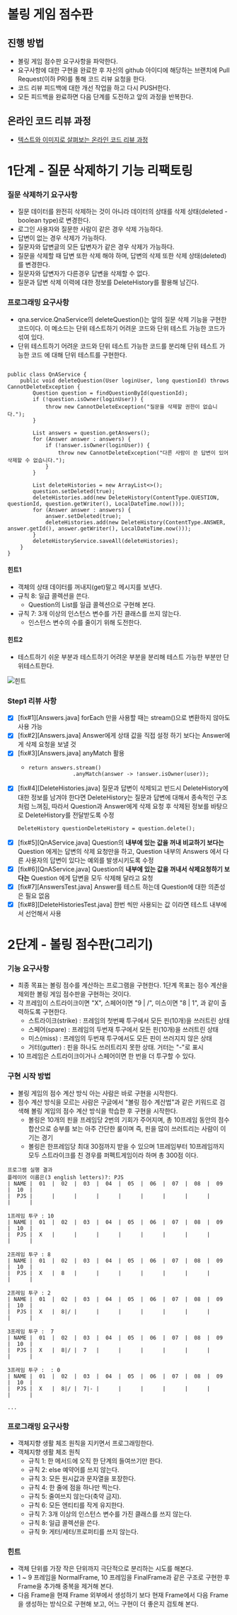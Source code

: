 # 볼링 게임 점수판
## 진행 방법
* 볼링 게임 점수판 요구사항을 파악한다.
* 요구사항에 대한 구현을 완료한 후 자신의 github 아이디에 해당하는 브랜치에 Pull Request(이하 PR)를 통해 코드 리뷰 요청을 한다.
* 코드 리뷰 피드백에 대한 개선 작업을 하고 다시 PUSH한다.
* 모든 피드백을 완료하면 다음 단계를 도전하고 앞의 과정을 반복한다.

## 온라인 코드 리뷰 과정
* [텍스트와 이미지로 살펴보는 온라인 코드 리뷰 과정](https://github.com/next-step/nextstep-docs/tree/master/codereview)

# 1단계 - 질문 삭제하기 기능 리팩토링
### 질문 삭제하기 요구사항
* 질문 데이터를 완전히 삭제하는 것이 아니라 데이터의 상태를 삭제 상태(deleted - boolean type)로 변경한다.
* 로그인 사용자와 질문한 사람이 같은 경우 삭제 가능하다.
* 답변이 없는 경우 삭제가 가능하다.
* 질문자와 답변글의 모든 답변자가 같은 경우 삭제가 가능하다.
* 질문을 삭제할 때 답변 또한 삭제 해야 하며, 답변의 삭제 또한 삭제 상태(deleted)를 변경한다.
* 질문자와 답변자가 다른경우 답변을 삭제할 수 없다.
* 질문과 답변 삭제 이력에 대한 정보를 DeleteHistory를 활용해 남긴다.

### 프로그래밍 요구사항
* qna.service.QnaService의 deleteQuestion()는 앞의 질문 삭제 기능을 구현한 코드이다. 이 메소드는 단위 테스트하기 어려운 코드와 단위 테스트 가능한 코드가 섞여 있다.
* 단위 테스트하기 어려운 코드와 단위 테스트 가능한 코드를 분리해 단위 테스트 가능한 코드 에 대해 단위 테스트를 구현한다.
<pre><code>
public class QnAService {
    public void deleteQuestion(User loginUser, long questionId) throws CannotDeleteException {
        Question question = findQuestionById(questionId);
        if (!question.isOwner(loginUser)) {
            throw new CannotDeleteException("질문을 삭제할 권한이 없습니다.");
        }

        List<Answer> answers = question.getAnswers();
        for (Answer answer : answers) {
            if (!answer.isOwner(loginUser)) {
                throw new CannotDeleteException("다른 사람이 쓴 답변이 있어 삭제할 수 없습니다.");
            }
        }

        List<DeleteHistory> deleteHistories = new ArrayList<>();
        question.setDeleted(true);
        deleteHistories.add(new DeleteHistory(ContentType.QUESTION, questionId, question.getWriter(), LocalDateTime.now()));
        for (Answer answer : answers) {
            answer.setDeleted(true);
            deleteHistories.add(new DeleteHistory(ContentType.ANSWER, answer.getId(), answer.getWriter(), LocalDateTime.now()));
        }
        deleteHistoryService.saveAll(deleteHistories);
    }
}
</code></pre>
#### 힌트1
* 객체의 상태 데이터를 꺼내지(get)말고 메시지를 보낸다.
* 규칙 8: 일급 콜렉션을 쓴다.
    * Question의 List를 일급 콜렉션으로 구현해 본다.
* 규칙 7: 3개 이상의 인스턴스 변수를 가진 클래스를 쓰지 않는다.
    * 인스턴스 변수의 수를 줄이기 위해 도전한다.
#### 힌트2
* 테스트하기 쉬운 부분과 테스트하기 어려운 부분을 분리해 테스트 가능한 부분만 단위테스트한다.

![힌트](https://nextstep-storage.s3.ap-northeast-2.amazonaws.com/2020-04-08T11%3A45%3A40.213legacy_refactoring_3.png)

### Step1 리뷰 사항
* [x] [fix#1][Answers.java] forEach 만을 사용할 때는 stream()으로 변환하지 않아도 사용 가능
* [x] [fix#2][Answers.java] Answer에게 상태 값을 직접 설정 하기 보다는 Answer에게 삭제 요청을 보낼 것
* [x] [fix#3][Answers.java] anyMatch 활용
    * <pre><code>return answers.stream()
                    .anyMatch(answer -> !answer.isOwner(user));</code></pre> 
* [x] [fix#4][DeleteHistories.java] 질문과 답변이 삭제되고 반드시 DeleteHistory에 대한 정보를 남겨야 한다면 DeleteHistory는 질문과 답변에 대해서 종속적인 구조처럼 느껴짐, 따라서 Question과 Answer에게 삭제 요청 후 삭제된 정보를 바탕으로 DeleteHistory를 전달받도록 수정
    <pre><code>DeleteHistory questionDeleteHistory = question.delete();</code></pre>
* [x] [fix#5][QnAService.java] Question의 **내부에 있는 값을 꺼내 비교하기 보다는** Question 에게는 답변의 삭제 요청만을 하고, Question 내부의 Answers 에서 다른 사용자의 답변이 있다는 예외를 발생시키도록 수정
* [x] [fix#6][QnAService.java] Question의 **내부에 있는 값을 꺼내서 삭제요청하기 보다는** Question 에게 답변을 모두 삭제해 달라고 요청 
* [x] [fix#7][AnswersTest.java] Answer를 테스트 하는데 Question에 대한 의존성은 필요 없음
* [x] [fix#8][DeleteHistoriesTest.java] 한번 씩만 사용되는 값 이라면 테스트 내부에서 선언해서 사용 

# 2단계 - 볼링 점수판(그리기)
### 기능 요구사항
* 최종 목표는 볼링 점수를 계산하는 프로그램을 구현한다. 1단계 목표는 점수 계산을 제외한 볼링 게임 점수판을 구현하는 것이다.
* 각 프레임이 스트라이크이면 "X", 스페어이면 "9 | /", 미스이면 "8 | 1", 과 같이 출력하도록 구현한다.
    * 스트라이크(strike) : 프레임의 첫번째 투구에서 모든 핀(10개)을 쓰러트린 상태
    * 스페어(spare) : 프레임의 두번재 투구에서 모든 핀(10개)을 쓰러트린 상태
    * 미스(miss) : 프레임의 두번재 투구에서도 모든 핀이 쓰러지지 않은 상태
    * 거터(gutter) : 핀을 하나도 쓰러트리지 못한 상태. 거터는 "-"로 표시
* 10 프레임은 스트라이크이거나 스페어이면 한 번을 더 투구할 수 있다.

### 구현 시작 방법
* 볼링 게임의 점수 계산 방식 아는 사람은 바로 구현을 시작한다.
* 점수 계산 방식을 모르는 사람은 구글에서 "볼링 점수 계산법"과 같은 키워드로 검색해 볼링 게임의 점수 계산 방식을 학습한 후 구현을 시작한다.
    * 볼링은 10개의 핀을 프레임당 2번의 기회가 주어지며, 총 10프레임 동안의 점수 합산으로 승부를 보는 아주 간단한 룰이며 즉, 핀을 많이 쓰러트리는 사람이 이기는 경기
    * 볼링은 한프레임당 최대 30점까지 받을 수 있으며 1프레임부터 10프레임까지 모두 스트라이크를 친 경우를 퍼펙트게임이라 하며 총 300점 이다.
    
<pre><code>프로그램 실행 결과
플레이어 이름은(3 english letters)?: PJS
| NAME |  01  |  02  |  03  |  04  |  05  |  06  |  07  |  08  |  09  |  10  |
|  PJS |      |      |      |      |      |      |      |      |      |      |

1프레임 투구 : 10
| NAME |  01  |  02  |  03  |  04  |  05  |  06  |  07  |  08  |  09  |  10  |
|  PJS |  X   |      |      |      |      |      |      |      |      |      |

2프레임 투구 : 8
| NAME |  01  |  02  |  03  |  04  |  05  |  06  |  07  |  08  |  09  |  10  |
|  PJS |  X   |  8   |      |      |      |      |      |      |      |      |

2프레임 투구 : 2
| NAME |  01  |  02  |  03  |  04  |  05  |  06  |  07  |  08  |  09  |  10  |
|  PJS |  X   |  8|/ |      |      |      |      |      |      |      |      |

3프레임 투구 :  7
| NAME |  01  |  02  |  03  |  04  |  05  |  06  |  07  |  08  |  09  |  10  |
|  PJS |  X   |  8|/ |  7   |      |      |      |      |      |      |      |

3프레임 투구 :  : 0
| NAME |  01  |  02  |  03  |  04  |  05  |  06  |  07  |  08  |  09  |  10  |
|  PJS |  X   |  8|/ |  7|- |      |      |      |      |      |      |      |

...
</code></pre>

### 프로그래밍 요구사항
* 객체지향 생활 체조 원칙을 지키면서 프로그래밍한다.
* 객체지향 생활 체조 원칙
    * 규칙 1: 한 메서드에 오직 한 단계의 들여쓰기만 한다.
    * 규칙 2: else 예약어를 쓰지 않는다.
    * 규칙 3: 모든 원시값과 문자열을 포장한다.
    * 규칙 4: 한 줄에 점을 하나만 찍는다.
    * 규칙 5: 줄여쓰지 않는다(축약 금지).
    * 규칙 6: 모든 엔티티를 작게 유지한다.
    * 규칙 7: 3개 이상의 인스턴스 변수를 가진 클래스를 쓰지 않는다.
    * 규칙 8: 일급 콜렉션을 쓴다.
    * 규칙 9: 게터/세터/프로퍼티를 쓰지 않는다.
### 힌트
* 객체 단위를 가장 작은 단위까지 극단적으로 분리하는 시도를 해본다.
* 1 ~ 9 프레임을 NormalFrame, 10 프레임을 FinalFrame과 같은 구조로 구현한 후 Frame을 추가해 중복을 제거해 본다.
* 다음 Frame을 현재 Frame 외부에서 생성하기 보다 현재 Frame에서 다음 Frame을 생성하는 방식으로 구현해 보고, 어느 구현이 더 좋은지 검토해 본다.